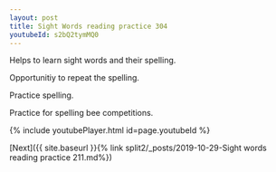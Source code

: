 ```yaml
---
layout: post
title: Sight Words reading practice 304
youtubeId: s2bQ2tymMQ0
---
```

 
 
Helps to learn sight words and their spelling.

Opportunitiy to repeat the spelling. 

Practice spelling. 
 
Practice for spelling bee competitions. 
 
{% include youtubePlayer.html id=page.youtubeId %}
 
 

[Next]({{ site.baseurl }}{% link  split2/_posts/2019-10-29-Sight words reading practice 211.md%})
 
